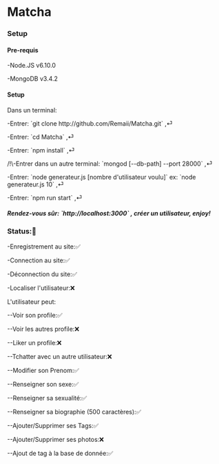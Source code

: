 <h1>Matcha</h1>
<h3>Setup</h3>
<h4>Pre-requis</h4>
<p>-Node.JS v6.10.0<br></p>
<p>-MongoDB v3.4.2<br></p>
<h4>Setup</h4>
<p>Dans un terminal: <br></p>
<p>-Entrer: `git clone http://github.com/Remaii/Matcha.git` ,⏎<br></p>
<p>-Entrer: `cd Matcha` ,⏎<br></p>
<p>-Entrer: `npm install` ,⏎<br></p>
<p>/!\-Entrer dans un autre terminal: `mongod [--db-path] --port 28000` ,⏎<br></p>
<p>-Entrer: `node generateur.js [nombre d'utilisateur voulu]` ex: `node generateur.js 10` ,⏎<br></p>
<p>-Entrer: `npm run start` ,⏎<br></p>
<h5>Rendez-vous sûr: `http://localhost:3000` , créer un utilisateur, enjoy!<br></h5>

<h3>Status:🚧</h3>
<p>-Enregistrement au site:✅</p>
<p>-Connection au site:✅</p>
<p>-Déconnection du site:✅</p>
<p>-Localiser l'utilisateur:❌</p>
<p>L'utilisateur peut:</p>
<p>--Voir son profile:✅</p>
<p>--Voir les autres profile:❌</p>
<p>--Liker un profile:❌</p>
<p>--Tchatter avec un autre utilisateur:❌</p>
<p>--Modifier son Prenom:✅</p>
<p>--Renseigner son sexe:✅</p>
<p>--Renseigner sa sexualité:✅</p>
<p>--Renseigner sa biographie (500 caractères):✅</p>
<p>--Ajouter/Supprimer ses Tags:✅</p>
<p>--Ajouter/Supprimer ses photos:❌</p>
<p>--Ajout de tag à la base de donnée:✅</p>